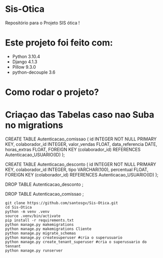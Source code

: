 # Sis-Otica
Repositório para o Projeto SIS ótica !

# Este projeto foi feito com:

* Python 3.10.4
* Django 4.1.3
* Pillow 9.3.0
* python-decouple 3.6

# Como rodar o projeto?

# Criaçao das Tabelas caso nao Suba no migrations

CREATE TABLE Autenticacao_comissao (
    id INTEGER NOT NULL PRIMARY KEY,
    colaborador_id INTEGER, 
    valor_vendas FLOAT,
    data_referencia DATE,
    horas_extras FLOAT,
    FOREIGN KEY (colaborador_id) REFERENCES Autenticacao_USUARIO(ID)
);

CREATE TABLE Autenticacao_desconto (
    id INTEGER NOT NULL PRIMARY KEY,
    colaborador_id INTEGER,
    tipo VARCHAR(100), 
    percentual FLOAT,
    FOREIGN KEY (colaborador_id) REFERENCES Autenticacao_USUARIO(ID)
);

DROP TABLE Autenticacao_desconto ;


DROP TABLE Autenticacao_comissao ;

~~~linux
git clone https://github.com/santosgv/Sis-Otica.git
cd Sis-Otica
python -m venv .venv
source .venv/bin/activate
pip install -r requirements.txt
python manage.py makemigrations
python manage.py makemigrations Cliente
python manage.py migrate_schemas
python manage.py createsuperuser #cria o superusuario
python manage.py create_tenant_superuser #cria o superusuario do tennant
python manage.py runserver
